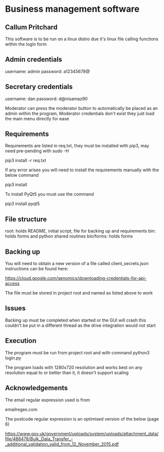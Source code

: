 # Business management software
## Callum Pritchard

This software is to be run on a linux distro
due it's linux file calling functions within
the login form

## Admin credentials

username: admin
password: a12345678@

## Secretary credentials

username: dan
password: d@nisamaz90

Moderator can press the moderator button to automatically
be placed as an admin within the program, Moderator credentials
don't exist they just load the main menu directly for ease

## Requirements

Requirements are listed in req.txt,
they must be installed with pip3,
may need pre-pending with sudo -H

pip3 install -r req.txt

If any error arises you will need to install the
requirements manually with the below command

pip3 install <name-of-package>

To install PyQt5 you must use the command

pip3 install pyqt5

## File structure

root: holds README, initial script, file for backing up and requirements
bin: holds forms and python shared routines
bin/forms: holds forms

## Backing up

You will need to obtain a new version of a file called client_secrets.json
instructions can be found here:

https://cloud.google.com/genomics/downloading-credentials-for-api-access

The file must be stored in project root and named as listed above to work

## Issues

Backing up must be completed when started or the GUI will crash
this couldn't be put in a different thread as the drive integration
would not start

## Execution

The program must be run from project root and with command
python3 login.py

The program loads with 1280x720 resolution and works best on any
resolution equal to or better than it, it doesn't support scaling

## Acknowledgements

The email regular expression used is from

emailregex.com

The postcode regular expression is an optimised version of the below (page 6)

https://www.gov.uk/government/uploads/system/uploads/attachment_data/file/488478/Bulk_Data_Transfer_-_additional_validation_valid_from_12_November_2015.pdf